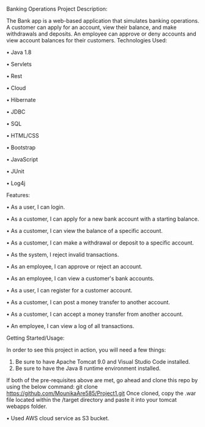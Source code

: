 Banking Operations
Project Description:

The Bank app is a web-based application that simulates banking operations.
A customer can apply for an account, view their balance, and make withdrawals and deposits. An employee can approve or deny accounts and view account balances for their customers.
Technologies Used:

•	Java 1.8

•	Servlets

•	Rest

•	Cloud

•	Hibernate

•	JDBC

•	SQL

•	HTML/CSS

•	Bootstrap

•	JavaScript

•	JUnit

•	Log4j



Features:

•	As a user, I can login.

•	As a customer, I can apply for a new bank account with a starting balance.

•	As a customer, I can view the balance of a specific account.

•	As a customer, I can make a withdrawal or deposit to a specific account.

•	As the system, I reject invalid transactions.

•	As an employee, I can approve or reject an account.

•	As an employee, I can view a customer's bank accounts.

•	As a user, I can register for a customer account.

•	As a customer, I can post a money transfer to another account.

•	As a customer, I can accept a money transfer from another account.

•	An employee, I can view a log of all transactions.




Getting Started/Usage:

In order to see this project in action, you will need a few things:
1.	Be sure to have Apache Tomcat 9.0 and Visual Studio Code installed.
2.	Be sure to have the Java 8 runtime environment installed.

If both of the pre-requisites above are met, go ahead and clone this repo by using the below command:
git clone https://github.com/MounikaAre585/Project1.git
Once cloned, copy the .war file located within the /target directory and paste it into your tomcat webapps folder.

•	Used AWS cloud service as S3 bucket.
